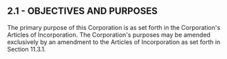 ## **2.1 - OBJECTIVES AND PURPOSES**

The primary purpose of this Corporation is as set forth in the Corporation's Articles of Incorporation. The Corporation's purposes may be amended exclusively by an amendment to the Articles of Incorporation as set forth in Section 11.3.1.
